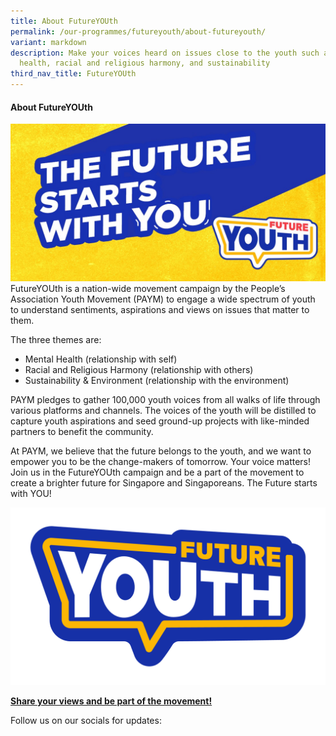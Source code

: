 ```yaml
---
title: About FutureYOUth
permalink: /our-programmes/futureyouth/about-futureyouth/
variant: markdown
description: Make your voices heard on issues close to the youth such as mental
  health, racial and religious harmony, and sustainability
third_nav_title: FutureYOUth
---
```

#### **About FutureYOUth** 
![](/images/01___FutureYOUth_Banner.jpg)
FutureYOUth is a nation-wide movement campaign by the People’s Association Youth Movement (PAYM) to engage a wide spectrum of youth to understand sentiments, aspirations and views on issues that matter to them.

The three themes are:
* Mental Health (relationship with self)
* Racial and Religious Harmony (relationship with others)
* Sustainability &amp; Environment (relationship with the environment)

PAYM pledges to gather 100,000 youth voices from all walks of life through various platforms and channels. The voices of the youth will be distilled to capture youth aspirations and seed ground-up projects with like-minded partners to benefit the community.

At PAYM, we believe that the future belongs to the youth, and we want to empower you to be the change-makers of tomorrow. Your voice matters! Join us in the FutureYOUth campaign and be a part of the movement to create a brighter future for Singapore and Singaporeans. The Future starts with YOU!

![](/images/FutureYOUth_Motifs_Generic_V3.png)

**[Share your views and be part of the movement!](https://go.gov.sg/futureyouthpaym)**

Follow us on our socials for updates:
   

<a></a>